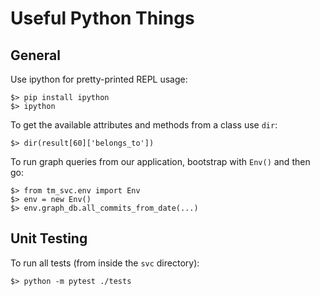 # Useful Python Things

## General
Use ipython for pretty-printed REPL usage:
```
$> pip install ipython
$> ipython
```

To get the available attributes and methods from a class use `dir`:
```
$> dir(result[60]['belongs_to'])
```

To run graph queries from our application, bootstrap with `Env()` and then go:
```
$> from tm_svc.env import Env
$> env = new Env()
$> env.graph_db.all_commits_from_date(...)
```

## Unit Testing
To run all tests (from inside the `svc` directory):
```
$> python -m pytest ./tests
```